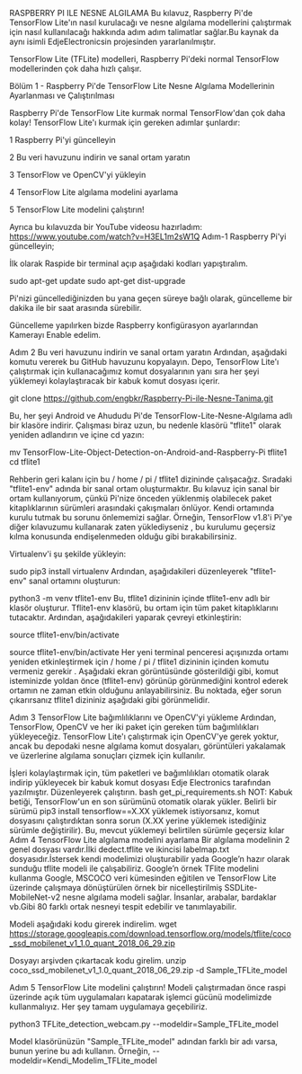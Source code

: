 RASPBERRY PI ILE NESNE ALGILAMA
Bu kılavuz, Raspberry Pi'de TensorFlow Lite'ın nasıl kurulacağı ve nesne algılama modellerini çalıştırmak için nasıl kullanılacağı hakkında adım adım talimatlar sağlar.Bu kaynak da aynı isimli EdjeElectronicsin projesinden yararlanılmıştır.

TensorFlow Lite (TFLite) modelleri, Raspberry Pi'deki normal TensorFlow modellerinden çok daha hızlı çalışır.

Bölüm 1 - Raspberry Pi'de TensorFlow Lite Nesne Algılama Modellerinin Ayarlanması ve Çalıştırılması

Raspberry Pi'de TensorFlow Lite kurmak normal TensorFlow'dan çok daha kolay! TensorFlow Lite'ı kurmak için gereken adımlar şunlardır:

1  Raspberry Pi'yi güncelleyin

2  Bu veri havuzunu indirin ve sanal ortam yaratın

3  TensorFlow ve OpenCV'yi yükleyin

4  TensorFlow Lite algılama modelini ayarlama

5  TensorFlow Lite modelini çalıştırın!

Ayrıca bu kılavuzda  bir YouTube videosu hazırladım: https://www.youtube.com/watch?v=H3EL1m2sW1Q
Adım-1  Raspberry Pi'yi güncelleyin;

İlk olarak Raspide bir terminal açıp aşağıdaki kodları yapıştıralım.

sudo apt-get update
sudo apt-get dist-upgrade

Pi'nizi güncellediğinizden bu yana geçen süreye bağlı olarak, güncelleme bir dakika ile bir saat arasında sürebilir.

Güncelleme yapılırken bizde Raspberry konfigürasyon ayarlarından Kamerayı Enable edelim.

Adım 2 Bu veri havuzunu indirin ve sanal ortam yaratın
Ardından, aşağıdaki komutu vererek bu GitHub havuzunu kopyalayın. Depo, TensorFlow Lite'ı çalıştırmak için kullanacağımız komut dosyalarının yanı sıra her şeyi yüklemeyi kolaylaştıracak bir kabuk komut dosyası içerir. 

git clone https://github.com/engbkr/Raspberry-Pi-ile-Nesne-Tanima.git 

Bu, her şeyi Android ve Ahududu Pi'de TensorFlow-Lite-Nesne-Algılama adlı bir klasöre indirir. Çalışması biraz uzun, bu nedenle klasörü "tflite1" olarak yeniden adlandırın ve içine cd yazın:

mv TensorFlow-Lite-Object-Detection-on-Android-and-Raspberry-Pi tflite1
cd tflite1

Rehberin geri kalanı için bu / home / pi / tflite1 dizininde çalışacağız. Sıradaki "tflite1-env" adında bir sanal ortam oluşturmaktır.
Bu kılavuz için sanal bir ortam kullanıyorum, çünkü Pi'nize önceden yüklenmiş olabilecek paket kitaplıklarının sürümleri arasındaki çakışmaları önlüyor. Kendi ortamında kurulu tutmak bu sorunu önlememizi sağlar. Örneğin, TensorFlow v1.8'i Pi'ye diğer kılavuzumu kullanarak zaten yüklediyseniz , bu kurulumu geçersiz kılma konusunda endişelenmeden olduğu gibi bırakabilirsiniz.

Virtualenv'i şu şekilde yükleyin:

sudo pip3 install virtualenv
Ardından, aşağıdakileri düzenleyerek "tflite1-env" sanal ortamını oluşturun:

python3 -m venv tflite1-env
Bu, tflite1 dizininin içinde tflite1-env adlı bir klasör oluşturur. Tflite1-env klasörü, bu ortam için tüm paket kitaplıklarını tutacaktır. Ardından, aşağıdakileri yaparak çevreyi etkinleştirin:

source tflite1-env/bin/activate

source tflite1-env/bin/activate Her yeni terminal penceresi açışınızda ortamı yeniden etkinleştirmek için / home / pi / tflite1 dizininin içinden komutu vermeniz gerekir . Aşağıdaki ekran görüntüsünde gösterildiği gibi, komut isteminizde yoldan önce (tflite1-env) görünüp görünmediğini kontrol ederek ortamın ne zaman etkin olduğunu anlayabilirsiniz.
Bu noktada, eğer sorun çıkarırsanız tflite1 dizininiz aşağıdaki gibi görünmelidir.

Adım 3 TensorFlow Lite bağımlılıklarını ve OpenCV'yi yükleme
Ardından, TensorFlow, OpenCV ve her iki paket için gereken tüm bağımlılıkları yükleyeceğiz. TensorFlow Lite'ı çalıştırmak için OpenCV'ye gerek yoktur, ancak bu depodaki nesne algılama komut dosyaları, görüntüleri yakalamak ve üzerlerine algılama sonuçları çizmek için kullanılır.

İşleri kolaylaştırmak için, tüm paketleri ve bağımlılıkları otomatik olarak indirip yükleyecek bir kabuk komut dosyası Edje Electronics tarafından yazılmıştır. Düzenleyerek çalıştırın.
bash get_pi_requirements.sh
NOT: Kabuk betiği, TensorFlow'un en son sürümünü otomatik olarak yükler. Belirli bir sürümü pip3 install tensorflow==X.XX yüklemek istiyorsanız, komut dosyasını çalıştırdıktan sonra sorun (X.XX yerine yüklemek istediğiniz sürümle değiştirilir). Bu, mevcut yüklemeyi belirtilen sürümle geçersiz kılar
Adım 4 TensorFlow Lite algılama modelini ayarlama
Bir algılama modelinin 2 genel dosyası vardır.İlki dedect.tflite ve ikincisi labelmap.txt dosyasıdır.İstersek kendi modelimizi oluşturabilir yada Google’n hazır olarak sunduğu tflite modeli ile çalışabiliriz.
Google’n örnek TFlite modelini kullanma
Google, MSCOCO veri kümesinden eğitilen ve TensorFlow Lite üzerinde çalışmaya dönüştürülen örnek bir nicelleştirilmiş SSDLite-MobileNet-v2 nesne algılama modeli sağlar. İnsanlar, arabalar, bardaklar vb.Gibi 80 farklı ortak nesneyi tespit edebilir ve tanımlayabilir.

Modeli aşağıdaki kodu girerek indirelim.
wget https://storage.googleapis.com/download.tensorflow.org/models/tflite/coco_ssd_mobilenet_v1_1.0_quant_2018_06_29.zip

Dosyayı arşivden çıkartacak kodu girelim.
unzip coco_ssd_mobilenet_v1_1.0_quant_2018_06_29.zip -d Sample_TFLite_model

Adım 5 TensorFlow Lite modelini çalıştırın!
Modeli çalıştırmadan önce raspi üzerinde açık tüm uygulamaları kapatarak işlemci gücünü modelimizde kullanmalıyız. Her şey tamam uygulamaya geçebiliriz.

python3 TFLite_detection_webcam.py --modeldir=Sample_TFLite_model

Model klasörünüzün "Sample_TFLite_model" adından farklı bir adı varsa, bunun yerine bu adı kullanın. Örneğin, --modeldir=Kendi_Modelim_TFLite_model

